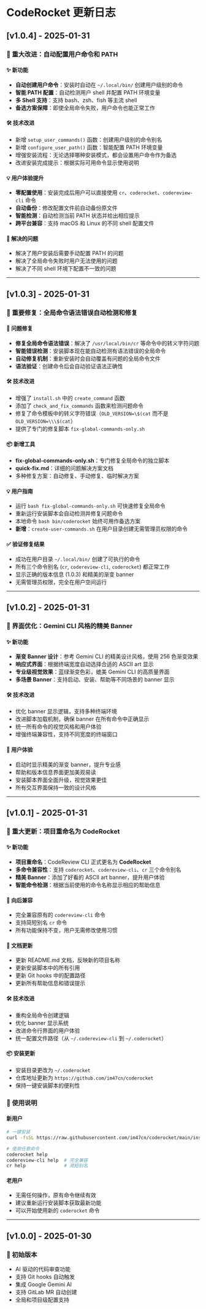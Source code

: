 # CodeRocket 更新日志

## [v1.0.4] - 2025-01-31

### 🚀 重大改进：自动配置用户命令和 PATH

#### ✨ 新功能
- **自动创建用户命令**：安装时自动在 `~/.local/bin/` 创建用户级别的命令
- **智能 PATH 配置**：自动检测用户 shell 并配置 PATH 环境变量
- **多 Shell 支持**：支持 bash、zsh、fish 等主流 shell
- **备选方案保障**：即使全局命令失败，用户命令也能正常工作

#### 🛠️ 技术改进
- 新增 `setup_user_commands()` 函数：创建用户级别的命令别名
- 新增 `configure_user_path()` 函数：智能配置 PATH 环境变量
- 增强安装流程：无论选择哪种安装模式，都会设置用户命令作为备选
- 改进安装完成提示：根据实际可用命令显示使用说明

#### 💡 用户体验提升
- **零配置使用**：安装完成后用户可以直接使用 `cr`、`coderocket`、`codereview-cli` 命令
- **自动备份**：修改配置文件前自动备份原文件
- **智能检测**：自动检测当前 PATH 状态并给出相应提示
- **跨平台兼容**：支持 macOS 和 Linux 的不同 shell 配置文件

#### 🔧 解决的问题
- 解决了用户安装后需要手动配置 PATH 的问题
- 解决了全局命令失败时用户无法使用的问题
- 解决了不同 shell 环境下配置不一致的问题

---

## [v1.0.3] - 2025-01-31

### 🔧 重要修复：全局命令语法错误自动检测和修复

#### 🚨 问题修复
- **修复全局命令语法错误**：解决了 `/usr/local/bin/cr` 等命令中的转义字符问题
- **智能错误检测**：安装脚本现在能自动检测有语法错误的全局命令
- **自动修复机制**：重新安装时会自动覆盖有问题的全局命令文件
- **语法验证**：创建命令后会自动验证语法正确性

#### 🛠️ 技术改进
- 增强了 `install.sh` 中的 `create_command` 函数
- 添加了 `check_and_fix_commands` 函数来检测问题命令
- 修复了命令模板中的转义字符错误（`OLD_VERSION=\$(cat` 而不是 `OLD_VERSION=\\\$(cat`）
- 提供了专门的修复脚本 `fix-global-commands-only.sh`

#### 📦 新增工具
- **fix-global-commands-only.sh**：专门修复全局命令的独立脚本
- **quick-fix.md**：详细的问题解决方案文档
- 多种修复方案：自动修复、手动修复、临时解决方案

#### 💡 用户指南
- 运行 `bash fix-global-commands-only.sh` 可快速修复全局命令
- 重新运行安装脚本会自动检测并修复问题命令
- 本地命令 `bash bin/coderocket` 始终可用作备选方案
- **新增**：`create-user-commands.sh` 在用户目录创建无需管理员权限的命令

#### ✅ 验证修复结果
- 成功在用户目录 `~/.local/bin/` 创建了可执行的命令
- 所有三个命令别名 (`cr`, `codereview-cli`, `coderocket`) 都正常工作
- 显示正确的版本信息 (1.0.3) 和精美的渐变 banner
- 无需管理员权限，完全在用户空间运行

---

## [v1.0.2] - 2025-01-31

### 🎨 界面优化：Gemini CLI 风格的精美 Banner

#### ✨ 新功能
- **渐变 Banner 设计**：参考 Gemini CLI 的精美设计风格，使用 256 色渐变效果
- **响应式界面**：根据终端宽度自动选择合适的 ASCII art 显示
- **专业级视觉效果**：蓝绿渐变色彩，媲美 Gemini CLI 的高质量界面
- **多场景 Banner**：支持启动、安装、帮助等不同场景的 banner 显示

#### 🛠️ 技术改进
- 优化 banner 显示逻辑，支持多种终端环境
- 改进脚本加载机制，确保 banner 在所有命令中正确显示
- 统一所有命令的视觉风格和用户体验
- 增强终端兼容性，支持不同宽度的终端窗口

#### 💫 用户体验
- 启动时显示精美的渐变 banner，提升专业感
- 帮助和版本信息界面更加美观易读
- 安装脚本界面全面升级，视觉效果更佳
- 所有交互界面保持一致的设计风格

---

## [v1.0.1] - 2025-01-31

### 🎉 重大更新：项目重命名为 CodeRocket

#### ✨ 新功能
- **项目重命名**：CodeReview CLI 正式更名为 **CodeRocket**
- **多命令兼容性**：支持 `coderocket`、`codereview-cli`、`cr` 三个命令别名
- **精美 Banner**：添加了好看的 ASCII art banner，提升用户体验
- **智能命令检测**：根据当前使用的命令名称显示相应的帮助信息

#### 🔄 向后兼容
- 完全兼容原有的 `codereview-cli` 命令
- 支持简短别名 `cr` 命令
- 所有功能保持不变，用户无需修改使用习惯

#### 📝 文档更新
- 更新 README.md 文档，反映新的项目名称
- 更新安装脚本中的所有引用
- 更新 Git hooks 中的配置路径
- 更新所有帮助信息和错误提示

#### 🛠️ 技术改进
- 重构全局命令创建逻辑
- 优化 banner 显示系统
- 改进命令行界面的用户体验
- 统一配置文件路径（从 `~/.codereview-cli` 到 `~/.coderocket`）

#### 📦 安装更新
- 安装目录更改为 `~/.coderocket`
- 仓库地址更新为 `https://github.com/im47cn/coderocket`
- 保持一键安装脚本的便利性

### 🔧 使用说明

#### 新用户
```bash
# 一键安装
curl -fsSL https://raw.githubusercontent.com/im47cn/coderocket/main/install.sh | bash

# 使用任意命令
coderocket help
codereview-cli help  # 完全兼容
cr help              # 简短别名
```

#### 老用户
- 无需任何操作，原有命令继续有效
- 建议重新运行安装脚本获取最新功能
- 可以开始使用新的 `coderocket` 命令

---

## [v1.0.0] - 2025-01-30

### 🎯 初始版本
- AI 驱动的代码审查功能
- 支持 Git hooks 自动触发
- 集成 Google Gemini AI
- 支持 GitLab MR 自动创建
- 全局和项目级配置支持
